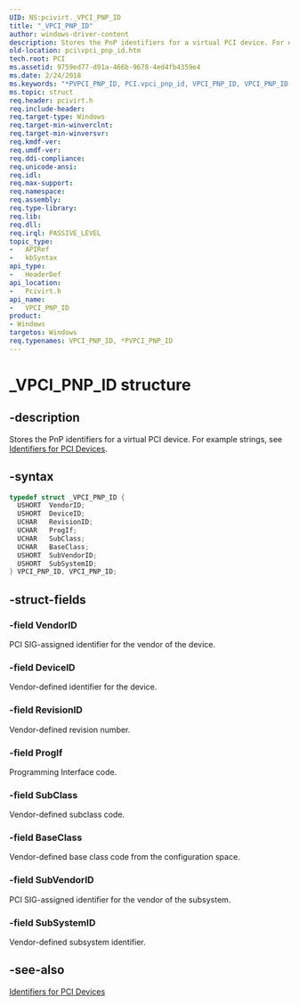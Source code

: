 ```yaml
---
UID: NS:pcivirt._VPCI_PNP_ID
title: "_VPCI_PNP_ID"
author: windows-driver-content
description: Stores the PnP identifiers for a virtual PCI device. For example strings, see Identifiers for PCI Devices.
old-location: pci\vpci_pnp_id.htm
tech.root: PCI
ms.assetid: 9759ed77-d91a-466b-9678-4ed4fb4359e4
ms.date: 2/24/2018
ms.keywords: "*PVPCI_PNP_ID, PCI.vpci_pnp_id, VPCI_PNP_ID, VPCI_PNP_ID structure [Buses], _VPCI_PNP_ID, pcivirt/VPCI_PNP_ID"
ms.topic: struct
req.header: pcivirt.h
req.include-header:
req.target-type: Windows
req.target-min-winverclnt:
req.target-min-winversvr:
req.kmdf-ver:
req.umdf-ver:
req.ddi-compliance:
req.unicode-ansi:
req.idl:
req.max-support:
req.namespace:
req.assembly:
req.type-library:
req.lib:
req.dll:
req.irql: PASSIVE_LEVEL
topic_type:
-	APIRef
-	kbSyntax
api_type:
-	HeaderDef
api_location:
-	Pcivirt.h
api_name:
-	VPCI_PNP_ID
product:
- Windows
targetos: Windows
req.typenames: VPCI_PNP_ID, *PVPCI_PNP_ID
---
```


# _VPCI_PNP_ID structure


## -description


Stores the PnP identifiers for a virtual PCI device. For example strings, see <a href="https://docs.microsoft.com/windows-hardware/drivers/install/identifiers-for-pci-devices">Identifiers for PCI Devices</a>.


## -syntax


```cpp
typedef struct _VPCI_PNP_ID {
  USHORT  VendorID;
  USHORT  DeviceID;
  UCHAR   RevisionID;
  UCHAR   ProgIf;
  UCHAR   SubClass;
  UCHAR   BaseClass;
  USHORT  SubVendorID;
  USHORT  SubSystemID;
} VPCI_PNP_ID, VPCI_PNP_ID;
```


## -struct-fields




### -field VendorID

PCI SIG-assigned identifier for the vendor of the device.


### -field DeviceID

Vendor-defined identifier for the device.


### -field RevisionID

Vendor-defined revision number.


### -field ProgIf

Programming Interface code.


### -field SubClass

Vendor-defined subclass code.


### -field BaseClass

Vendor-defined base class code from the configuration space.


### -field SubVendorID

PCI SIG-assigned identifier for the vendor of the subsystem.


### -field SubSystemID

Vendor-defined subsystem identifier.


## -see-also

<a href="https://docs.microsoft.com/windows-hardware/drivers/install/identifiers-for-pci-devices">Identifiers for PCI Devices</a>



 

 


